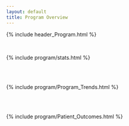 ```yaml
---
layout: default
title: Program Overview
---
```

{% include header_Program.html %}

<br>

{% include program/stats.html %}

<br><br>

{% include program/Program_Trends.html %}

<br><br>

{% include program/Patient_Outcomes.html %}
